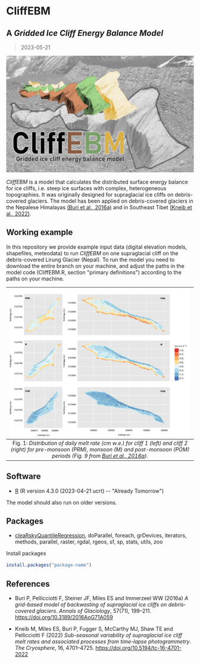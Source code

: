 # CliffEBM
## A _Gridded Ice Cliff Energy Balance Model_
> 2023-05-21

![logo.jpg](doc/logo.jpg)

_CliffEBM_ is a model that calculates the distributed surface energy balance for ice cliffs, i.e. steep ice surfaces with complex, heterogeneous topographies. It was originally designed for supraglacial ice cliffs on debris-covered glaciers. The model has been applied on debris-covered glaciers in the Nepalese Himalayas [(Buri et al., 2016a)](https://doi.org/10.3189/2016AoG71A059) and in Southeast Tibet [(Kneib et al., 2022)](https://doi.org/10.5194/tc-16-4701-2022).


## Working example
In this repository we provide example input data (digital elevation models, shapefiles, meteodata) to run _CliffEBM_ on one supraglacial cliff on the debris-covered Lirung Glacier (Nepal). To run the model you need to download the entire branch on your machine, and adjust the paths in the model code (CliffEBM.R, section "primary definitions") according to the paths on your machine.


| ![fig_melt.jpg](doc/fig_melt.jpg) | 
|:--:| 
| Fig. 1: *Distribution of daily melt rate (cm w.e.) for cliff 1 (left) and cliff 2 (right) for pre-monsoon (PRM), monsoon (M) and post-monsoon (POM) periods (Fig. 9 from [Buri et al., 2016a](https://doi.org/10.3189/2016AoG71A059)).* |


## Software
- [R](https://cran.r-project.org/bin/windows/base/) (R version 4.3.0 (2023-04-21 ucrt) -- "Already Tomorrow")

The model should also run on older versions.


## Packages
- [cleaRskyQuantileRegression](https://github.com/laubblatt/cleaRskyQuantileRegression/tree/master), doParallel, foreach, grDevices, iterators, methods, parallel, raster, rgdal, rgeos, sf, sp, stats, utils, zoo

Install packages
```R
install.packages("package-name")
 ```


## References
- Buri P, Pellicciotti F, Steiner JF, Miles ES and Immerzeel WW (2016a) *A grid-based model of backwasting of supraglacial ice cliffs on debris-covered glaciers*. _Annals of Glaciology_, 57(71), 199–211. https://doi.org/10.3189/2016AoG71A059

- Kneib M, Miles ES, Buri P, Fugger S, McCarthy MJ, Shaw TE and Pellicciotti F (2022) *Sub-seasonal variability of supraglacial ice cliff melt rates and associated processes from time-lapse photogrammetry*. _The Cryosphere_, 16, 4701–4725. https://doi.org/10.5194/tc-16-4701-2022
